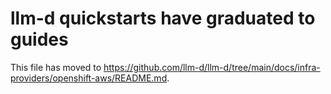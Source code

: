 # llm-d quickstarts have graduated to guides

This file has moved to <https://github.com/llm-d/llm-d/tree/main/docs/infra-providers/openshift-aws/README.md>.
